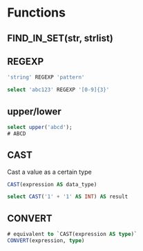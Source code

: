 # Functions

## FIND_IN_SET(str, strlist)

## REGEXP

```sql
'string' REGEXP 'pattern'
```

```sql
select 'abc123' REGEXP '[0-9]{3}'
```

## upper/lower

```sql
select upper('abcd');
# ABCD
```

## CAST

Cast a value as a certain type

```sql
CAST(expression AS data_type)
```

```sql
select CAST('1' + '1' AS INT) AS result
```

## CONVERT

```sql
# equivalent to `CAST(expression AS type)`
CONVERT(expression, type)

```
